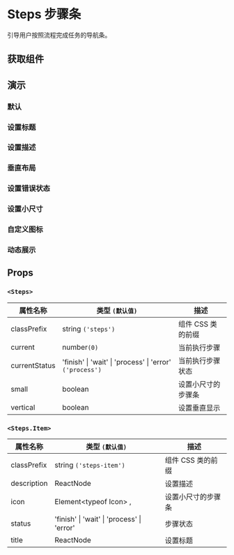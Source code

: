 # Steps 步骤条

引导用户按照流程完成任务的导航条。

## 获取组件

<!--{include:(components/steps/fragments/import.md)}-->

## 演示

### 默认

<!--{include:`basic.md`}-->

### 设置标题

<!--{include:`title.md`}-->

### 设置描述

<!--{include:`description.md`}-->

### 垂直布局

<!--{include:`vertical.md`}-->

### 设置错误状态

<!--{include:`status.md`}-->

### 设置小尺寸

<!--{include:`size.md`}-->

### 自定义图标

<!--{include:`icon.md`}-->

### 动态展示

<!--{include:`dynamic.md`}-->

## Props

### `<Steps>`

| 属性名称      | 类型 `(默认值)`                                                      | 描述               |
| ------------- | -------------------------------------------------------------------- | ------------------ |
| classPrefix   | string `('steps')`                                                   | 组件 CSS 类的前缀  |
| current       | number`(0)`                                                          | 当前执行步骤       |
| currentStatus | 'finish' &#124; 'wait' &#124; 'process' &#124; 'error' `('process')` | 当前执行步骤状态   |
| small         | boolean                                                              | 设置小尺寸的步骤条 |
| vertical      | boolean                                                              | 设置垂直显示       |

### `<Steps.Item>`

| 属性名称    | 类型 `(默认值)`                                        | 描述               |
| ----------- | ------------------------------------------------------ | ------------------ |
| classPrefix | string `('steps-item')`                                | 组件 CSS 类的前缀  |
| description | ReactNode                                              | 设置描述           |
| icon        | Element&lt;typeof Icon&gt; ,                           | 设置小尺寸的步骤条 |
| status      | 'finish' &#124; 'wait' &#124; 'process' &#124; 'error' | 步骤状态           |
| title       | ReactNode                                              | 设置标题           |
